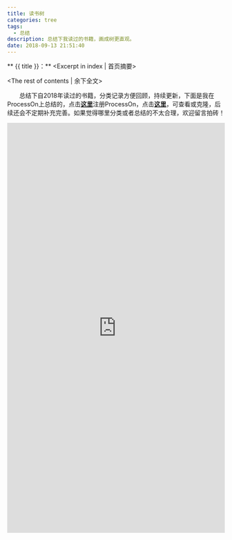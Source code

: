 ```yaml
---
title: 读书树
categories: tree
tags:
  - 总结
description: 总结下我读过的书籍，画成树更直观。
date: 2018-09-13 21:51:40
---
```


** {{ title }}：** <Excerpt in index | 首页摘要>

<!-- more -->
<The rest of contents | 余下全文>

　　总结下自2018年读过的书籍，分类记录方便回顾，持续更新，下面是我在ProcessOn上总结的，点击[**这里**](https://www.processon.com/i/5aacfa26e4b0f68cc01c8b7a)注册ProcessOn，点击[**这里**](https://www.processon.com/view/5de3d2ffe4b0e2c2989926fd#map)，可查看或克隆，后续还会不定期补充完善。如果觉得哪里分类或者总结的不太合理，欢迎留言拍砖！

<iframe id="embed_dom" name="embed_dom" frameborder="0" style="display:block;width:100%; height:950px;" src="https://www.processon.com/embed/mind/5de3d2ffe4b0e2c2989926fd"></iframe>